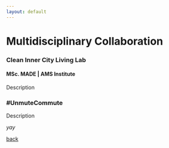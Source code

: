 ```yaml
---
layout: default
---
```


# Multidisciplinary Collaboration

### Clean Inner City Living Lab
#### MSc. MADE | AMS Institute
Description

### #UnmuteCommute
Description


_yay_

[back](./)
